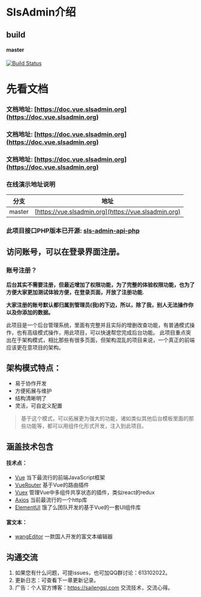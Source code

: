# SlsAdmin介绍

## build
#### master
[![Build Status](https://travis-ci.org/sailengsi/sls-admin.svg?branch=master)](https://travis-ci.org/sailengsi/sls-admin)

# 先看文档
### 文档地址:  [https://doc.vue.slsadmin.org](https://doc.vue.slsadmin.org)
### 文档地址:  [https://doc.vue.slsadmin.org](https://doc.vue.slsadmin.org)
### 文档地址:  [https://doc.vue.slsadmin.org](https://doc.vue.slsadmin.org)

### **在线演示地址说明**
|分支        |      地址    | 
| --- | --- | 
| master        |     [https://vue.slsadmin.org](https://vue.slsadmin.org)   | 

### 此项目接口PHP版本已开源: [sls-admin-api-php](https://github.com/sailengsi/sls-admin-api-php)



## **访问账号，可以在登录界面注册。**
### 账号注册？
**后台其实不需要注册，但最近增加了权限功能，为了完整的体验权限功能，也为了方便大家更加测试体验方便，在登录页面，开放了注册功能.**

**大家注册的账号默认都归属到管理员(我)的下边，所以，除了我，别人无法操作你以及你添加的数据。**


此项目是一个后台管理系统，里面有完整并且实际的增删改查功能，有普通模式操作，也有高级模式操作，用此项目，可以快速帮您完成后台功能。
此项目重点突出在于架构模式，相比那些有很多页面，但架构混乱的项目来说，一个真正的前端应该更在意项目的架构。


## 架构模式特点：
* 易于协作开发
* 方便拓展与维护
* 结构清晰明了
* 灵活，可自定义配置


> 基于这个模式，可以拓展更为强大的功能，诸如类似其他后台模板里面的那些功能等，都可以用组件化形式开发，注入到此项目。



## 涵盖技术包含

#### 技术点：
* [Vue](http://cn.vuejs.org/) 当下最流行的前端JavaScript框架
* [VueRouter](https://router.vuejs.org/zh-cn/) 基于Vue的路由插件
* [Vuex](https://vuex.vuejs.org/zh-cn/) 管理Vue中多组件共享状态的插件，类似react的redux
* [Axios](https://github.com/mzabriskie/axios) 当前最流行的一个http库
* [ElementUI](https://github.com/ElemeFE/element) 饿了么团队开发的基于Vue的一套UI组件库

#### 富文本：
* [wangEditor](http://www.wangeditor.com/) 一款国人开发的富文本编辑器


## 沟通交流
 1. 如果您有什么问题，可提issues，也可加QQ群讨论：613102022。
 2. 更新日志：可查看下一章更新记录。
 3. 广告：个人官方博客：https://sailengsi.com 交流技术，交流心得。
